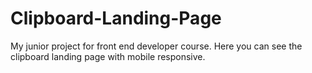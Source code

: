 # Clipboard-Landing-Page
My junior project for front end developer course. Here you can see the clipboard landing page with mobile responsive.
